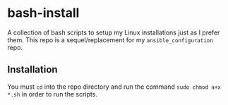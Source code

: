 # bash-install
 A collection of bash scripts to setup my Linux installations just as I prefer them. This repo is a sequel/replacement for my `ansible_configuration` repo.

## Installation

You must `cd` into the repo directory and run the command `sudo chmod a+x *.sh` in order to run the scripts.

